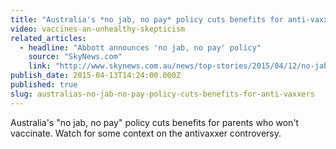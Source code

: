 ```yaml
---
title: "Australia's *no jab, no pay* policy cuts benefits for anti-vaxxers"
video: vaccines-an-unhealthy-skepticism
related_articles:
  - headline: "Abbott announces 'no jab, no pay' policy"
    source: "SkyNews.com"
    link: "http://www.skynews.com.au/news/top-stories/2015/04/12/no-jabs--no-childcare-rebate-plan.html"
publish_date: 2015-04-13T14:24:00.000Z
published: true
slug: australias-no-jab-no-pay-policy-cuts-benefits-for-anti-vaxxers
---
```

Australia's "no jab, no pay" policy cuts benefits for parents who won't vaccinate. Watch for some context on the antivaxxer controversy.

